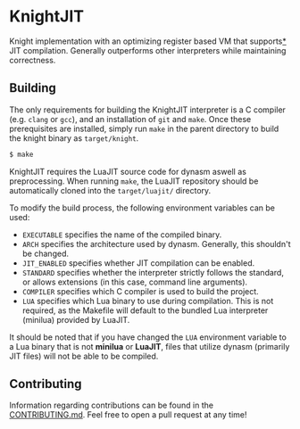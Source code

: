 # KnightJIT

Knight implementation with an optimizing register based VM that supports[*](#Work-In-Progress) JIT compilation. Generally outperforms other interpreters while maintaining correctness.

## Building

The only requirements for building the KnightJIT interpreter is a C compiler (e.g. `clang` or `gcc`), and an installation of `git` and `make`. Once these prerequisites are installed, simply run `make` in the parent directory to build the knight binary as `target/knight`.

```sh
$ make
```

KnightJIT requires the LuaJIT source code for dynasm aswell as preprocessing. When running `make`, the LuaJIT repository should be automatically cloned into the `target/luajit/` directory.

To modify the build process, the following environment variables can be used:
* `EXECUTABLE` specifies the name of the compiled binary.
* `ARCH` specifies the architecture used by dynasm. Generally, this shouldn't be changed.
* `JIT_ENABLED` specifies whether JIT compilation can be enabled.
* `STANDARD` specifies whether the interpreter strictly follows the standard, or allows extensions (in this case, command line arguments).
* `COMPILER` specifies which C compiler is used to build the project.
* `LUA` specifies which Lua binary to use during compilation. This is not required, as the Makefile will default to the bundled Lua interpreter (minilua) provided by LuaJIT.

It should be noted that if you have changed the `LUA` environment variable to a Lua binary that is not **minilua** or **LuaJIT**, files that utilize dynasm (primarily JIT files) will not be able to be compiled.

## Contributing

Information regarding contributions can be found in the [CONTRIBUTING.md](https://github.com/synt7x/knightjit/blob/master/CONTRIBUTING.md). Feel free to open a pull request at any time!